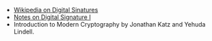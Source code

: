 - [Wikipedia on Digital Sinatures](https://en.wikipedia.org/wiki/Digital_signature)
- [Notes on Digital Signature I](https://people.eecs.berkeley.edu/~luca/cs276/lecture20.pdf)
- Introduction to Modern Cryptography by Jonathan Katz and Yehuda Lindell.

